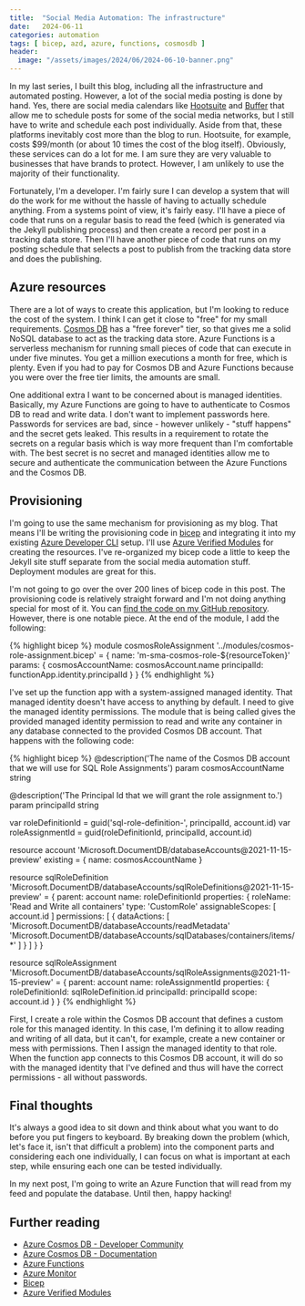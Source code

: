 ```yaml
---
title:  "Social Media Automation: The infrastructure"
date:   2024-06-11
categories: automation
tags: [ bicep, azd, azure, functions, cosmosdb ]
header:
  image: "/assets/images/2024/06/2024-06-10-banner.png"
---
```


In my last series, I built this blog, including all the infrastructure and automated posting.  However, a lot of the social media posting is done by hand.  Yes, there are social media calendars like [Hootsuite](https://www.hootsuite.com/) and [Buffer](https://buffer.com/) that allow me to schedule posts for some of the social media networks, but I still have to write and schedule each post individually. Aside from that, these platforms inevitably cost more than the blog to run.  Hootsuite, for example, costs $99/month (or about 10 times the cost of the blog itself).  Obviously, these services can do a lot for me.  I am sure they are very valuable to businesses that have brands to protect. However, I am unlikely to use the majority of their functionality.

Fortunately, I'm a developer. I'm fairly sure I can develop a system that will do the work for me without the hassle of having to actually schedule anything.  From a systems point of view, it's fairly easy.  I'll have a piece of code that runs on a regular basis to read the feed (which is generated via the Jekyll publishing process) and then create a record per post in a tracking data store.  Then I'll have another piece of code that runs on my posting schedule that selects a post to publish from the tracking data store and does the publishing.

## Azure resources

There are a lot of ways to create this application, but I'm looking to reduce the cost of the system.  I think I can get it close to "free" for my small requirements.  [Cosmos DB](https://learn.microsoft.com/azure/cosmos-db/) has a "free forever" tier, so that gives me a solid NoSQL database to act as the tracking data store.  Azure Functions is a serverless mechanism for running small pieces of code that can execute in under five minutes.  You get a million executions a month for free, which is plenty.  Even if you had to pay for Cosmos DB and Azure Functions because you were over the free tier limits, the amounts are small.

One additional extra I want to be concerned about is managed identities.  Basically, my Azure Functions are going to have to authenticate to Cosmos DB to read and write data.  I don't want to implement passwords here.  Passwords for services are bad, since - however unlikely - "stuff happens" and the secret gets leaked.  This results in a requirement to rotate the secrets on a regular basis which is way more frequent than I'm comfortable with.  The best secret is no secret and managed identities allow me to secure and authenticate the communication between the Azure Functions and the Cosmos DB.

## Provisioning

I'm going to use the same mechanism for provisioning as my blog.  That means I'll be writing the provisioning code in [bicep](https://learn.microsoft.com/azure/azure-resource-manager/bicep/overview) and integrating it into my existing [Azure Developer CLI](https://learn.microsoft.com/azure/developer/azure-developer-cli/overview) setup.  I'll use [Azure Verified Modules](https://aka.ms/AVM) for creating the resources.   I've re-organized my bicep code a little to keep the Jekyll site stuff separate from the social media automation stuff.  Deployment modules are great for this.

I'm not going to go over the over 200 lines of bicep code in this post.  The provisioning code is relatively straight forward and I'm not doing anything special for most of it.  You can [find the code on my GitHub repository](https://github.com/adrianhall/apps-on-azure-blog/blob/main/infra/app/social-media.bicep).  However, there is one notable piece.  At the end of the module, I add the following:

{% highlight bicep %}
module cosmosRoleAssignment '../modules/cosmos-role-assignment.bicep' = {
  name: 'm-sma-cosmos-role-${resourceToken}'
  params: {
    cosmosAccountName: cosmosAccount.name
    principalId: functionApp.identity.principalId
  }
}
{% endhighlight %}

I've set up the function app with a system-assigned managed identity.  That managed identity doesn't have access to anything by default.  I need to give the managed identity permissions.  The module that is being called gives the provided managed identity permission to read and write any container in any database connected to the provided Cosmos DB account.  That happens with the following code:

{% highlight bicep %}
@description('The name of the Cosmos DB account that we will use for SQL Role Assignments')
param cosmosAccountName string

@description('The Principal Id that we will grant the role assignment to.')
param principalId string

var roleDefinitionId = guid('sql-role-definition-', principalId, account.id)
var roleAssignmentId = guid(roleDefinitionId, principalId, account.id)

resource account 'Microsoft.DocumentDB/databaseAccounts@2021-11-15-preview' existing = {
  name: cosmosAccountName
}

resource sqlRoleDefinition 'Microsoft.DocumentDB/databaseAccounts/sqlRoleDefinitions@2021-11-15-preview' = {
  parent: account
  name: roleDefinitionId
  properties: {
    roleName: 'Read and Write all containers'
    type: 'CustomRole'
    assignableScopes: [ account.id ]
    permissions: [
      {
        dataActions: [
          'Microsoft.DocumentDB/databaseAccounts/readMetadata'
          'Microsoft.DocumentDB/databaseAccounts/sqlDatabases/containers/items/*'
        ]
      }
    ]
  }
}

resource sqlRoleAssignment 'Microsoft.DocumentDB/databaseAccounts/sqlRoleAssignments@2021-11-15-preview' = {
  parent: account
  name: roleAssignmentId
  properties: {
    roleDefinitionId: sqlRoleDefinition.id
    principalId: principalId
    scope: account.id
  }
}
{% endhighlight %}

First, I create a role within the Cosmos DB account that defines a custom role for this managed identity.  In this case, I'm defining it to allow reading and writing of all data, but it can't, for example, create a new container or mess with permissions.  Then I assign the managed identity to that role.  When the function app connects to this Cosmos DB account, it will do so with the managed identity that I've defined and thus will have the correct permissions - all without passwords.

## Final thoughts

It's always a good idea to sit down and think about what you want to do before you put fingers to keyboard.  By breaking down the problem (which, let's face it, isn't that difficult a problem) into the component parts and considering each one individually, I can focus on what is important at each step, while ensuring each one can be tested individually.

In my next post, I'm going to write an Azure Function that will read from my feed and populate the database.  Until then, happy hacking!

## Further reading

* [Azure Cosmos DB - Developer Community](https://developer.azurecosmosdb.com/community)
* [Azure Cosmos DB - Documentation](https://learn.microsoft.com/azure/cosmos-db/)
* [Azure Functions](https://learn.microsoft.com/azure/azure-functions/)
* [Azure Monitor](https://learn.microsoft.com/azure/azure-monitor/)
* [Bicep](https://learn.microsoft.com/azure/azure-resource-manager/bicep/overview)
* [Azure Verified Modules](https://aka.ms/AVM)
